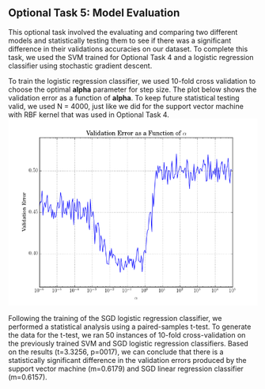 <h2> Optional Task 5: Model Evaluation</h2>

This optional task involved the evaluating and comparing two different models and statistically testing them to see if there was a significant difference in their validations accuracies on our dataset. To complete this task, we used the SVM trained for Optional Task 4 and a logistic regression classifier using stochastic gradient descent. 

To train the logistic regression classifier, we used 10-fold cross validation to choose the optimal __alpha__ parameter for step size. The plot below shows the validation error as a function of __alpha__. To keep future statistical testing valid, we used N = 4000, just like we did for the support vector machine with RBF kernel that was used in Optional Task 4.
![LR Alpha Plot](lr_err_graph.png)

Following the training of the SGD logistic regression classifier, we performed a statistical analysis using a paired-samples t-test. To generate the data for the t-test, we ran 50 instances of 10-fold cross-validation on the previously trained SVM and SGD logistic regression classifiers. Based on the results (t=3.3256, p=0017), we can conclude that there is a statistically significant difference in the validation errors produced by the support vector machine (m=0.6179) and SGD linear regression classifier (m=0.6157).

